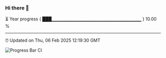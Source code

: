 ### Hi there 👋

⏳ Year progress { ███▁▁▁▁▁▁▁▁▁▁▁▁▁▁▁▁▁▁▁▁▁▁▁▁▁▁▁ } 10.00 %

---

⏰ Updated on Thu, 06 Feb 2025 12:19:30 GMT

![Progress Bar CI](https://github.com/Shyam-Makwana/GitHub-Actions-Demo/workflows/Progress%20Bar%20CI/badge.svg)
